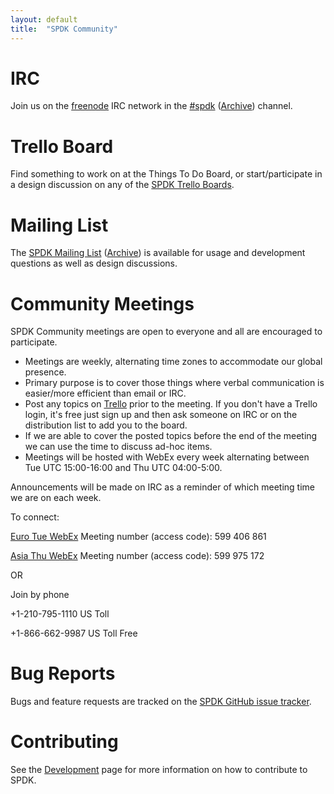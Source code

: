 ```yaml
---
layout: default
title:  "SPDK Community"
---
```


# IRC

Join us on the [freenode](https://freenode.net/) IRC network in the [#spdk](irc://irc.freenode.net/%23spdk) ([Archive](https://ci.spdk.io/irclog/?C=N;O=D)) channel.

# Trello Board

Find something to work on at the Things To Do Board, or start/participate in a design discussion on any of the [SPDK Trello Boards](https://trello.com/spdk).

# Mailing List

The [SPDK Mailing List](https://lists.01.org/mailman/listinfo/spdk) ([Archive](https://lists.01.org/pipermail/spdk/))
is available for usage and development questions as well as design discussions.

# Community Meetings

SPDK Community meetings are open to everyone and all are encouraged to participate.

* Meetings are weekly, alternating time zones to accommodate our global presence.
* Primary purpose is to cover those things where verbal communication is easier/more
efficient than email or IRC.
* Post any topics on [Trello](https://trello.com/b/DvM7XayJ) prior to the meeting. If you don't have a Trello login, it's free just sign up and then ask someone on IRC or on the distribution list to add you to the board.
* If we are able to cover the posted topics before the end of the meeting we can use the time to discuss ad-hoc items.
* Meetings will be hosted with WebEx every week alternating between Tue UTC 15:00-16:00 and Thu UTC 04:00-5:00.

Announcements will be made on IRC as a reminder of which meeting time we are on each week.

To connect:

[Euro Tue WebEx](https://intel.webex.com/intel/j.php?MTID=ma0bbb01329b3feb30a88fa38f8c60aed)
Meeting number (access code): 599 406 861

[Asia Thu WebEx](https://intel.webex.com/intel/j.php?MTID=m9d66f9edca0165483a6ff8515c487381)
Meeting number (access code): 599 975 172

OR

Join by phone

+1-210-795-1110 US Toll

+1-866-662-9987 US Toll Free

# Bug Reports

Bugs and feature requests are tracked on the [SPDK GitHub issue tracker](https://github.com/spdk/spdk/issues).

# Contributing

See the [Development](/development/) page for more information on how to contribute to SPDK.
